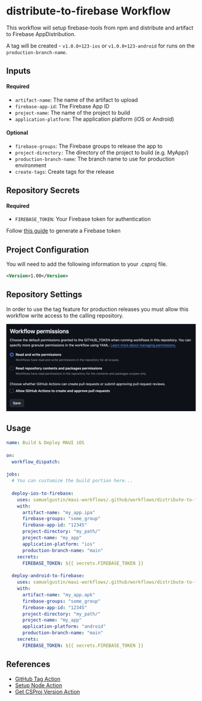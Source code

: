 # distribute-to-firebase Workflow

This workflow will setup firebase-tools from npm and distribute and artifact to Firebase AppDistribution.

A tag will be created - `v1.0.0+123-ios` or `v1.0.0+123-android` for runs on the `production-branch-name`.

## Inputs

#### Required

- `artifact-name`: The name of the artifact to upload
- `firebase-app-id`: The Firebase App ID
- `project-name`: The name of the project to build
- `application-platform`: The application platform (iOS or Android)

#### Optional

- `firebase-groups`: The Firebase groups to release the app to
- `project-directory:` The directory of the project to build (e.g. MyApp/)
- `production-branch-name`: The branch name to use for production environment
- `create-tags`: Create tags for the release

## Repository Secrets

#### Required

- `FIREBASE_TOKEN`: Your Firebase token for authentication

Follow [this guide](https://firebase.google.com/docs/cli#cli-ci-systems-firebase-token) to generate a Firebase token

## Project Configuration

You will need to add the following information to your .csproj file.

```xml
<Version>1.00</Version>
```

## Repository Settings

In order to use the tag feature for production releases you must allow this workflow write access to the calling repository.

![calling-repo-settings.png](../../images/calling-repo-settings.png)

## Usage

```yaml
name: Build & Deploy MAUI iOS

on:
  workflow_dispatch:

jobs:
  # You can customize the build portion here...

  deploy-ios-to-firebase:
    uses: samuelgustin/maui-workflows/.github/workflows/distribute-to-firebase.yml@main
    with:
      artifact-name: "my_app.ipa"
      firebase-groups: "some_group"
      firebase-app-id: "12345"
      project-directory: "my_path/"
      project-name: "my_app"
      application-platform: "ios"
      production-branch-name: "main"
    secrets:
      FIREBASE_TOKEN: ${{ secrets.FIREBASE_TOKEN }}

  deploy-android-to-firebase:
    uses: samuelgustin/maui-workflows/.github/workflows/distribute-to-firebase.yml@main
    with:
      artifact-name: "my_app.apk"
      firebase-groups: "some_group"
      firebase-app-id: "12345"
      project-directory: "my_path/"
      project-name: "my_app"
      application-platform: "android"
      production-branch-name: "main"
    secrets:
      FIREBASE_TOKEN: ${{ secrets.FIREBASE_TOKEN }}
```

## References

- [GitHub Tag Action](https://github.com/marketplace/actions/github-actions-create-tag)
- [Setup Node Action](https://github.com/actions/setup-node/releases/tag/v4.3.0)
- [Get CSProj Version Action](https://github.com/marketplace/actions/get-csproj-version)
